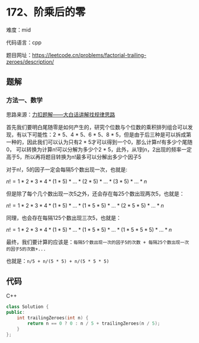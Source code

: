 # 172、阶乘后的零

难度：mid

代码语言：cpp

题目网址：https://leetcode.cn/problems/factorial-trailing-zeroes/description/

## 题解
### 方法一、数学
思路来源：[力扣题解——大白话讲解找规律思路](https://leetcode.cn/problems/factorial-trailing-zeroes/solutions/2588800/da-bai-hua-jiang-jie-zhao-gui-lu-si-lu-b-tp84/)

首先我们要明白尾随零是如何产生的，研究个位数与个位数的乘积排列组合可以发现，有以下可能性：2 * 5、4 * 5、6 * 5、8 * 5，但是由于后三种是可以拆成第一种的，因此我们可以认为只有2 * 5才可以得到一个0，那么计算n!有多少个尾随0，
可以转换为计算n!可以分解为多少个2 * 5，此外，从1到n，2出现的频率一定高于5，所以再将题目转换为n!最多可以分解出多少个因子5

对于n!，5的因子一定会每隔5个数出现一次，也就是:

$`n! = 1 * 2 * 3 * 4 * (1 * 5) * ... * (2 * 5) * ... * (3 * 5) * ... * n`$

但是除了每个几个数出现一次5之外，还会存在每25个数出现两次5，也就是：

$`n! = 1 * 2 * 3 * 4 * (1 * 5) * ... * (1 * 5 * 5) * ... * (2 * 5 * 5) * ... * n`$

同理，也会存在每隔125个数出现三次5，也就是：

$`n! = 1 * 2 * 3 * 4 * (1 * 5) * ... * (1 * 5 * 5) * ... * (1 * 5 * 5 * 5) * ... * n`$

最终，我们要计算的应该是：`每隔5个数出现一次的因子5的次数 + 每隔25个数出现一次的因子5的次数+...`

也就是：`n/5 + n/(5 * 5) + n/(5 * 5 * 5)`

## 代码
C++ 

```cpp
class Solution {
public:
    int trailingZeroes(int n) {
        return n == 0 ? 0 : n / 5 + trailingZeroes(n / 5);
    }
};
```
